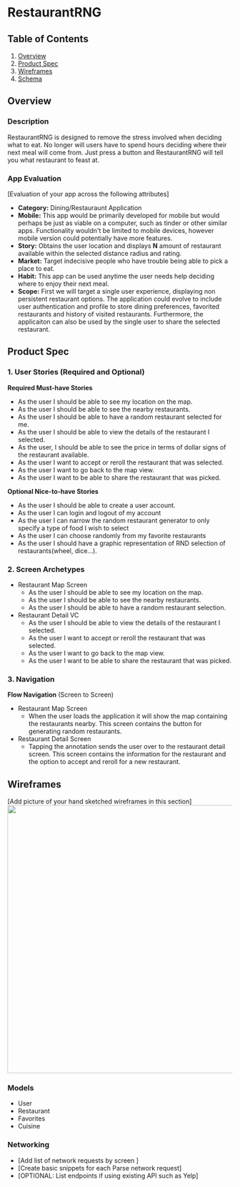 # RestaurantRNG

## Table of Contents
1. [Overview](#Overview)
1. [Product Spec](#Product-Spec)
1. [Wireframes](#Wireframes)
2. [Schema](#Schema)

## Overview
### Description
RestaurantRNG is designed to remove the stress involved when deciding what to eat. No longer will users have to spend hours deciding where their next meal will come from.  Just press a button and RestaurantRNG will tell you what restaurant to feast at.

### App Evaluation
[Evaluation of your app across the following attributes]
- **Category:** Dining/Restauraunt Application
- **Mobile:** This app would be primarily developed for mobile but would perhaps be just as viable on a computer, such as tinder or other similar apps. Functionality wouldn't be limited to mobile devices, however mobile version could potentially have more features.
- **Story:** Obtains the user location and displays **N** amount of restaurant available within the selected distance radius and rating.
- **Market:** Target indecisive people who have trouble being able to pick a place to eat.
- **Habit:** This app can be used anytime the user needs help deciding where to enjoy their next meal.
- **Scope:** First we will target a single user experience, displaying non persistent restaurant options.  The application could evolve to include user authentication and profile to store dining preferences, favorited restaurants and history of visited restaurants.  Furthermore, the applicaiton can also be used by the single user to share the selected restaurant.

## Product Spec

### 1. User Stories (Required and Optional)

**Required Must-have Stories**

* As the user I should be able to see my  location on the map.
* As the user I should be able to see the nearby restaurants.
* As the user I should be able to have a random restaurant selected for me.
* As the user I should be able to view the details of the restaurant I selected.
* As the user, I should be able to see the price in terms of dollar signs of the restaurant available.
* As the user I want to accept or reroll the restaurant that was selected.
* As the user I want to go back to the map view.
* As the user I want to be able to share the restaurant that was picked.

**Optional Nice-to-have Stories**
* As the user I should be able to create a user account.
* As the user I can login and logout of my account
* As the user I can narrow the random restaurant generator to only specify a type of food I wish to select
* As the user I can choose randomly from my favorite restaurants
* As the user I should have a graphic representation of RND selection of restaurants(wheel, dice...).

### 2. Screen Archetypes

* Restaurant Map Screen
   * As the user I should be able to see my  location on the map.
   * As the user I should be able to see the nearby restaurants.
   * As the user I should be able to have a random restaurant selection.
* Restaurant Detail VC
   * As the user I should be able to view the details of the restaurant I selected.
   * As the user I want to accept or reroll the restaurant that was selected.
   * As the user I want to go back to the map view.
   * As the user I want to be able to share the restaurant that was picked.

### 3. Navigation

**Flow Navigation** (Screen to Screen)

* Restaurant Map Screen
   * When the user loads the application it will show the map containing the restaurants nearby. This screen contains the button for generating random restaurants.  
* Restaurant Detail Screen
   * Tapping the annotation sends the user over to the restaurant detail screen. This screen contains the information for the restaurant and the option to accept and reroll for a new restaurant.

## Wireframes
[Add picture of your hand sketched wireframes in this section]
<img src="YOUR_WIREFRAME_IMAGE_URL" width=600>

### Models
* User
* Restaurant
* Favorites
* Cuisine

### Networking
- [Add list of network requests by screen ]
- [Create basic snippets for each Parse network request]
- [OPTIONAL: List endpoints if using existing API such as Yelp]
